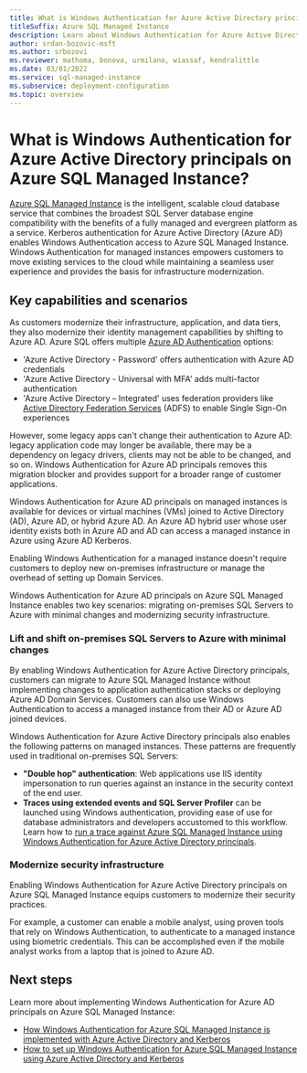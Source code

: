 ```yaml
---
title: What is Windows Authentication for Azure Active Directory principals on Azure SQL Managed Instance?
titleSuffix: Azure SQL Managed Instance
description: Learn about Windows Authentication for Azure Active Directory principals on Azure SQL Managed Instance.
author: srdan-bozovic-msft
ms.author: srbozovi
ms.reviewer: mathoma, bonova, urmilano, wiassaf, kendralittle
ms.date: 03/01/2022
ms.service: sql-managed-instance
ms.subservice: deployment-configuration
ms.topic: overview
---
```


# What is Windows Authentication for Azure Active Directory principals on Azure SQL Managed Instance? 

[Azure SQL Managed Instance](sql-managed-instance-paas-overview.md) is the intelligent, scalable cloud database service that combines the broadest SQL Server database engine compatibility with the benefits of a fully managed and evergreen platform as a service. Kerberos authentication for Azure Active Directory (Azure AD) enables Windows Authentication access to Azure SQL Managed Instance. Windows Authentication for managed instances empowers customers to move existing services to the cloud while maintaining a seamless user experience and provides the basis for infrastructure modernization.

## Key capabilities and scenarios

As customers modernize their infrastructure, application, and data tiers, they also modernize their identity management capabilities by shifting to Azure AD. Azure SQL offers multiple [Azure AD Authentication](../database/authentication-aad-overview.md) options:

- 'Azure Active Directory - Password' offers authentication with Azure AD credentials
- 'Azure Active Directory - Universal with MFA' adds multi-factor authentication
- 'Azure Active Directory – Integrated' uses federation providers like [Active Directory Federation Services](/windows-server/identity/active-directory-federation-services) (ADFS) to enable Single Sign-On experiences

However, some legacy apps can't change their authentication to Azure AD: legacy application code may longer be available, there may be a dependency on legacy drivers, clients may not be able to be changed, and so on. Windows Authentication for Azure AD principals removes this migration blocker and provides support for a broader range of customer applications.

Windows Authentication for Azure AD principals on managed instances is available for devices or virtual machines (VMs) joined to Active Directory (AD), Azure AD, or hybrid Azure AD. An Azure AD hybrid user whose user identity exists both in Azure AD and AD can access a managed instance in Azure using Azure AD Kerberos.

Enabling Windows Authentication for a managed instance doesn't require customers to deploy new on-premises infrastructure or manage the overhead of setting up Domain Services.

Windows Authentication for Azure AD principals on Azure SQL Managed Instance enables two key scenarios: migrating on-premises SQL Servers to Azure with minimal changes and modernizing security infrastructure.

### Lift and shift on-premises SQL Servers to Azure with minimal changes

By enabling Windows Authentication for Azure Active Directory principals, customers can migrate to Azure SQL Managed Instance without implementing changes to application authentication stacks or deploying Azure AD Domain Services. Customers can also use Windows Authentication to access a managed instance from their AD or Azure AD joined devices.

Windows Authentication for Azure Active Directory principals also enables the following patterns on managed instances. These patterns are frequently used in traditional on-premises SQL Servers:


- **"Double hop" authentication**: Web applications use IIS identity impersonation to run queries against an instance in the security context of the end user.
- **Traces using extended events and SQL Server Profiler** can be launched using Windows authentication, providing ease of use for database administrators and developers accustomed to this workflow. Learn how to [run a trace against Azure SQL Managed Instance using Windows Authentication for Azure Active Directory principals](winauth-azuread-run-trace-managed-instance.md).

### Modernize security infrastructure

Enabling Windows Authentication for Azure Active Directory principals on Azure SQL Managed Instance equips customers to modernize their security practices.

For example, a customer can enable a mobile analyst, using proven tools that rely on Windows Authentication, to authenticate to a managed instance using biometric credentials. This can be accomplished even if the mobile analyst works from a laptop that is joined to Azure AD.

## Next steps

Learn more about implementing Windows Authentication for Azure AD principals on Azure SQL Managed Instance:

- [How Windows Authentication for Azure SQL Managed Instance is implemented with Azure Active Directory and Kerberos](winauth-implementation-aad-kerberos.md)
- [How to set up Windows Authentication for Azure SQL Managed Instance using Azure Active Directory and Kerberos](winauth-azuread-setup.md)
